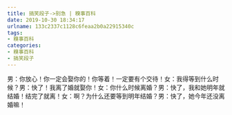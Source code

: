 ```yaml
---
title: 搞笑段子->别急 | 糗事百科
date: 2019-10-30 18:34:17
urlname: 133c2337c1128c6feaa2b0a22915340c
tags: 
- 糗事百科
categories:
- 糗事百科
- 搞笑段子
---
```

男：你放心！你一定会娶你的！你等着！一定要有个交待！女：我得等到什么时候？男：快了！我离了婚就娶你！女：你什么时候离婚？男：快了，我和她明年就结婚！结完了就离！女：啊？为什么还要等到明年结婚？男：快了，她今年还没离婚嘛！


